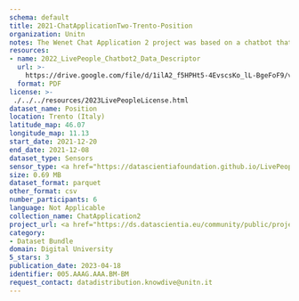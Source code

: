 ```yaml
---
schema: default
title: 2021-ChatApplicationTwo-Trento-Position
organization: Unitn
notes: The Wenet Chat Application 2 project was based on a chatbot that interacted with university students in Italy, Denmark, Paraguay, the United Kingdom, and Mongolia. It was conducted from December 2021 till early 2022 to verify the diversity among students based on social practices. This project builds on the Wenet Chat Application Pilot I project. It was a European Union WeNet Horizon 2020-funded project with the overall goal of developing a diversity-aware, machine-mediated paradigm for social interactions. Data was collected with a Telegram Chatbot called Ask4help and the i-Log Application. Some of the data collected included the respondent's career information (department, study course, study year,) and demographics (age, gender). Questions were sent on the Telegram App and user answers were recorded, the i-Log App recorded sensor data (such as location, accelerometer) from the user device. This data was collected in three phases, the first phase entailed interacting with the Telegram Chatbot, and sensor data was also collected during this phase. The second phase involved respondents answering a questionnaire, and in the third phase, they participated in a focus group to provide feedback.
resources:
- name: 2022_LivePeople_Chatbot2_Data_Descriptor
  url: >-
    https://drive.google.com/file/d/1ilA2_f5HPHt5-4EvscsKo_lL-BgeFoF9/view?usp=sharing
  format: PDF
license: >-
 ./../../resources/2023LivePeopleLicense.html
dataset_name: Position
location: Trento (Italy)
latitude_map: 46.07
longitude_map: 11.13
start_date: 2021-12-20
end_date: 2021-12-08
dataset_type: Sensors
sensor_type: <a href="https://datascientiafoundation.github.io/LivePeople/datasets/2021-CH2-Trento-Location%20Event%20Per%20Time%20POI/">location event per time POI</a>, <a href="https://datascientiafoundation.github.io/LivePeople/datasets/2021-CH2-Trento-Location%20Event%20Per%20Time%20RD/">location event per time RD</a>
size: 0.69 MB
dataset_format: parquet
other_format: csv
number_participants: 6
language: Not Applicable
collection_name: ChatApplication2
project_url: <a href="https://ds.datascientia.eu/community/public/projects/326441a6-bc15-4393-b8e0-6ea7fcb4452e">https://ds.datascientia.eu/community/public/projects/326441a6-bc15-4393-b8e0-6ea7fcb4452e</a>
category:
- Dataset Bundle
domain: Digital University
5_stars: 3
publication_date: 2023-04-18
identifier: 005.AAAG.AAA.BM-BM
request_contact: datadistribution.knowdive@unitn.it
---
```



